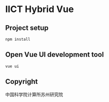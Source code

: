 # IICT Hybrid Vue

## Project setup
```
npm install
```

## Open Vue UI development tool
```
vue ui
```

## Copyright

中国科学院计算所苏州研究院
